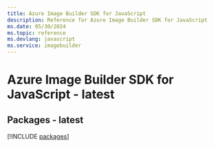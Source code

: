 ```yaml
---
title: Azure Image Builder SDK for JavaScript
description: Reference for Azure Image Builder SDK for JavaScript
ms.date: 05/30/2024
ms.topic: reference
ms.devlang: javascript
ms.service: imagebuilder
---
```

# Azure Image Builder SDK for JavaScript - latest
## Packages - latest
[!INCLUDE [packages](image-builder-index.md)]